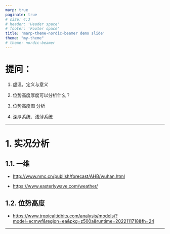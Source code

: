 ```yaml
---
marp: true
paginate: true
# size: 4:3
# header: 'Header space'
# footer: 'Footer space'
title: 'marp-theme-nordic-beamer demo slide'
theme: "my-theme"
# theme: nordic-beamer
---
```



<h1>提问：</h1>

1. 虚温，定义与意义

2. 位势高度厚度可以分析什么？

3. 位势高度图 分析

4. 深厚系统、浅薄系统

---

# 1. 实况分析

## 1.1. 一维

- <http://www.nmc.cn/publish/forecast/AHB/wuhan.html>

- <https://www.easterlywave.com/weather/>


## 1.2. 位势高度

- <https://www.tropicaltidbits.com/analysis/models/?model=ecmwf&region=ea&pkg=z500a&runtime=2022111718&fh=24>


---
